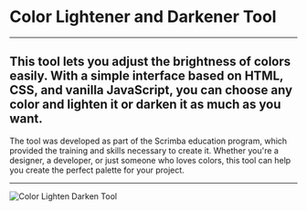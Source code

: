 # Color Lightener and Darkener Tool

---

## This tool lets you adjust the brightness of colors easily. With a simple interface based on HTML, CSS, and vanilla JavaScript, you can choose any color and lighten it or darken it as much as you want.

The tool was developed as part of the Scrimba education program, which provided the training and skills necessary to create it. Whether you're a designer, a developer, or just someone who loves colors, this tool can help you create the perfect palette for your project.

---

![Color Lighten Darken Tool](https://user-images.githubusercontent.com/108270415/231292627-bbede690-19af-46e1-8cda-1add3ad319ef.png)
